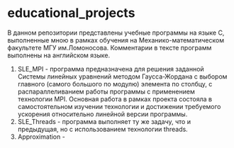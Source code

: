 # educational_projects
В данном репозитории представлены учебные программы на языке C, выполненные мною в рамках обучения на Механико-математическом факультете МГУ им.Ломоносова. Комментарии в тексте программ выполнены на английском языке.

1) SLE_MPI - программа предназначена для решения заданной Системы линейных уравнений методом Гаусса-Жордана с выбором главного (самого большого по модулю) элемента по столбцу, с распараллеливанием работы программы с применением технологии MPI. Основная работа в рамках проекта состояла в самостоятельном изучении технологии и достижении требуемого ускорения относительно линейной версии программы.
2) SLE_Threads - программа выполняет ту же задачу, что и предыдущая, но с использованием технологии threads.
3) Approximation - 

